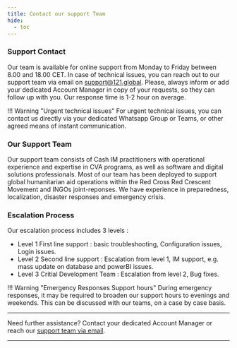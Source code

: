 ```yaml
---
title: Contact our support Team
hide:
  - toc
---
```


### Support Contact

Our team is available for online support from Monday to Friday between 8.00 and 18.00 CET.
In case of technical issues, you can reach out to our support team via email on <support@121.global>. Please, always inform or add your dedicated Account Manager in copy of your requests, so they can follow up with you. Our response time is 1-2 hour on average.

!!! Warning "Urgent technical issues"
    For urgent technical issues, you can contact us directly via your dedicated Whatsapp Group or Teams, or other agreed means of instant communication.

### Our Support Team

Our support team consists of Cash IM practitioners with operational experience and expertise in CVA programs, as well as software and digital solutions professionals.
Most of our team has been deployed to support global humanitarian aid operations within the Red Cross Red Crescent Movement and INGOs joint-reponses. We have experience in preparedness, localization, disaster responses and emergency crisis.

### Escalation Process

Our escalation process includes 3 levels : 

- Level 1 First line support : basic troubleshooting, Configuration issues, Login issues.
- Level 2 Second line support : Escalation from level 1, IM support, e.g. mass update on database and powerBI issues.
- Level 3 Critial Development Team : Escalation from level 2, Bug fixes.


!!! Warning "Emergency Responses Support hours"
    During emergency responses, it may be required to broaden our support hours to evenings and weekends. This can be discussed with our teams, on a case by case basis.

___
Need further assistance? Contact your dedicated Account Manager or reach our [support team via email](mailto:support@121.global).
___
